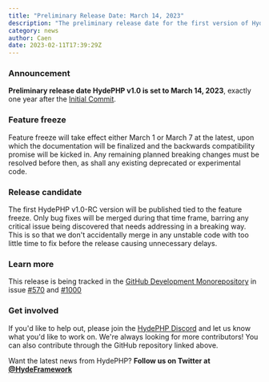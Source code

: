 ```yaml
---
title: "Preliminary Release Date: March 14, 2023"
description: "The preliminary release date for the first version of HydePHP is set for March 14, 2023."
category: news
author: Caen
date: 2023-02-11T17:39:29Z
---
```



### Announcement

**Preliminary release date HydePHP v1.0 is set to March 14, 2023**, exactly one year after the [Initial Commit](https://github.com/hydephp/hyde/commit/109bddb7b6144ba704e283c220754759276f1a23).

### Feature freeze

Feature freeze will take effect either March 1 or March 7 at the latest, upon which the documentation will be finalized and the backwards compatibility promise will be kicked in. Any remaining planned breaking changes must be resolved before then, as shall any existing deprecated or experimental code.

### Release candidate

The first HydePHP v1.0-RC version will be published tied to the feature freeze. Only bug fixes will be merged during that time frame, barring any critical issue being discovered that needs addressing in a breaking way. This is so that we don't accidentally merge in any unstable code with too little time to fix before the release causing unnecessary delays. 


### Learn more

This release is being tracked in the [GitHub Development Monorepository](https://github.com/hydephp/develop/issues) in issue [#570](https://github.com/hydephp/develop/issues/570) and [#1000](https://github.com/hydephp/develop/issues/1000)

### Get involved

If you'd like to help out, please join the [HydePHP Discord](https://discord.hydephp.com) and let us know what you'd like to work on. We're always looking for more contributors! You can also contribute through the GitHub repository linked above.

Want the latest news from HydePHP? **Follow us on Twitter at [@HydeFramework](https://twitter.com/HydeFramework)**
